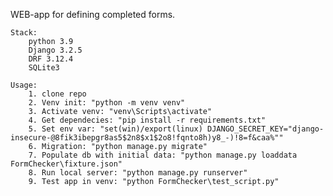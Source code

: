 WEB-app for defining completed forms.

    Stack:
        python 3.9
        Django 3.2.5
        DRF 3.12.4
        SQLite3

    Usage:
        1. clone repo
        2. Venv init: "python -m venv venv"
        3. Activate venv: "venv\Scripts\activate"
        4. Get dependecies: "pip install -r requirements.txt"
        5. Set env var: "set(win)/export(linux) DJANGO_SECRET_KEY="django-insecure-@8fik3ibepgr8as5$2n8$x1$2o8!fqnto8h)y8_-)!8=f&caa%""
        6. Migration: "python manage.py migrate"
        7. Populate db with initial data: "python manage.py loaddata FormChecker\fixture.json"
        8. Run local server: "python manage.py runserver"
        9. Test app in venv: "python FormChecker\test_script.py"
